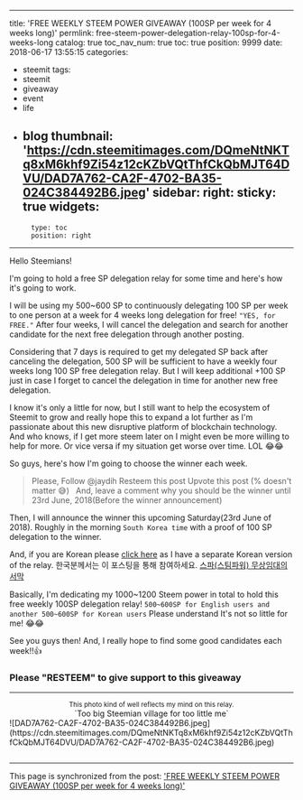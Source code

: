 
---
title: 'FREE WEEKLY STEEM POWER GIVEAWAY (100SP per week for 4 weeks long)'
permlink: free-steem-power-delegation-relay-100sp-for-4-weeks-long
catalog: true
toc_nav_num: true
toc: true
position: 9999
date: 2018-06-17 13:55:15
categories:
- steemit
tags:
- steemit
- giveaway
- event
- life
- blog
thumbnail: 'https://cdn.steemitimages.com/DQmeNtNKTq8xM6khf9Zi54z12cKZbVQtThfCkQbMJT64DVU/DAD7A762-CA2F-4702-BA35-024C384492B6.jpeg'
sidebar:
    right:
        sticky: true
widgets:
    -
        type: toc
        position: right
---


Hello Steemians!

I'm going to hold a free SP delegation relay for some time and here's how it's going to work.

I will be using my 500~600 SP to continuously delegating 100 SP per week to one person at a week for 4 weeks long delegation for free! `"YES, for FREE."` After four weeks, I will cancel the delegation and search for another candidate for the next free delegation through another posting.

Considering that 7 days is required to get my delegated SP back after canceling the delegation, 500 SP will be sufficient to have a weekly four weeks long 100 SP free delegation relay. But I will keep additional +100 SP just in case I forget to cancel the delegation in time for another new free delegation.

I know it's only a little for now, but I still want to help the ecosystem of Steemit to grow and really hope this to expand a lot further as I'm passionate about this new disruptive platform of blockchain technology. And who knows, if I get more steem later on I might even be more willing to help for more. Or vice versa if my situation get worse over time. LOL &#128514;&#128514;

So guys, here's how I'm going to choose the winner each week.

>Please,
Follow @jaydih
Resteem this post
Upvote this post (% doesn't matter &#128517;)
&nbsp;
And, leave a comment why you should be the winner until 23rd June, 2018(Before the winner announcement)

Then, I will announce the winner this upcoming Saturday(23rd June of 2018).
Roughly in the morning `South Korea time` with a proof of 100 SP delegation to the winner.

And, if you are Korean please [click here](https://steemit.com/kr/@jaydih/5gwcgt) as I have a separate Korean version of the relay.
한국분께서는 이 포스팅을 통해 참여하세요.
[스파(스팀파워) 무상임대의 서막](https://steemit.com/kr/@jaydih/5gwcgt)

Basically, I'm dedicating my 1000~1200 Steem power in total to hold this free weekly 100SP delegation relay! `500~600SP for English users and another 500~600SP for Korean users`
Please understand It's not so little for me! &#128514;&#128514;

See you guys then! And, I really hope to find some good candidates each week!!&#128077;
### <div class="phishy">Please "RESTEEM" to give support to this giveaway</div>

---

<center>
<sub>This photo kind of well reflects my mind on this relay.</sub>
<br>`Too big Steemian village for too little me`</center>
![DAD7A762-CA2F-4702-BA35-024C384492B6.jpeg](https://cdn.steemitimages.com/DQmeNtNKTq8xM6khf9Zi54z12cKZbVQtThfCkQbMJT64DVU/DAD7A762-CA2F-4702-BA35-024C384492B6.jpeg)
<div class=text-right><sub><June 17th, 2018>&nbsp;&nbsp;</sub></div>

- - -

This page is synchronized from the post: ['FREE WEEKLY STEEM POWER GIVEAWAY (100SP per week for 4 weeks long)'](https://steemit.com/@jaydih/free-steem-power-delegation-relay-100sp-for-4-weeks-long)
